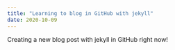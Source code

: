 ```yaml
---
title: "Learning to blog in GitHub with jekyll"
date: 2020-10-09
---
```

Creating a new blog post with jekyll in GitHub right now!
